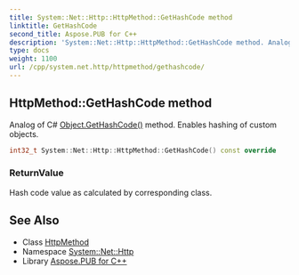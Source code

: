 ```yaml
---
title: System::Net::Http::HttpMethod::GetHashCode method
linktitle: GetHashCode
second_title: Aspose.PUB for C++
description: 'System::Net::Http::HttpMethod::GetHashCode method. Analog of C# Object.GetHashCode() method. Enables hashing of custom objects in C++.'
type: docs
weight: 1100
url: /cpp/system.net.http/httpmethod/gethashcode/
---
```

## HttpMethod::GetHashCode method


Analog of C# [Object.GetHashCode()](../../../system/object/gethashcode/) method. Enables hashing of custom objects.

```cpp
int32_t System::Net::Http::HttpMethod::GetHashCode() const override
```


### ReturnValue

Hash code value as calculated by corresponding class.

## See Also

* Class [HttpMethod](../)
* Namespace [System::Net::Http](../../)
* Library [Aspose.PUB for C++](../../../)
